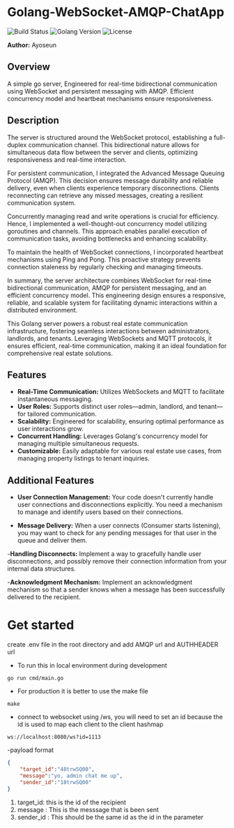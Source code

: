 # Golang-WebSocket-AMQP-ChatApp

![Build Status](https://img.shields.io/badge/build-passing-brightgreen)
![Golang Version](https://img.shields.io/badge/golang-v1.17-blue)
![License](https://img.shields.io/badge/license-MIT-blue)

**Author:** Ayoseun

## Overview
A simple go server, Engineered for real-time bidirectional communication using WebSocket and persistent messaging with AMQP. Efficient concurrency model and heartbeat mechanisms ensure responsiveness.


## Description 
The server is structured around the WebSocket protocol, establishing a full-duplex communication channel. This bidirectional nature allows for simultaneous data flow between the server and clients, optimizing responsiveness and real-time interaction.

For persistent communication, I integrated the Advanced Message Queuing Protocol (AMQP). This decision ensures message durability and reliable delivery, even when clients experience temporary disconnections. Clients reconnecting can retrieve any missed messages, creating a resilient communication system.

Concurrently managing read and write operations is crucial for efficiency. Hence, I implemented a well-thought-out concurrency model utilizing goroutines and channels. This approach enables parallel execution of communication tasks, avoiding bottlenecks and enhancing scalability.

To maintain the health of WebSocket connections, I incorporated heartbeat mechanisms using Ping and Pong. This proactive strategy prevents connection staleness by regularly checking and managing timeouts.

In summary, the server architecture combines WebSocket for real-time bidirectional communication, AMQP for persistent messaging, and an efficient concurrency model. This engineering design ensures a responsive, reliable, and scalable system for facilitating dynamic interactions within a distributed environment.


This Golang server powers a robust real estate communication infrastructure, fostering seamless interactions between administrators, landlords, and tenants. Leveraging WebSockets and MQTT protocols, it ensures efficient, real-time communication, making it an ideal foundation for comprehensive real estate solutions.

## Features

- **Real-Time Communication:** Utilizes WebSockets and MQTT to facilitate instantaneous messaging.
- **User Roles:** Supports distinct user roles—admin, landlord, and tenant—for tailored communication.
- **Scalability:** Engineered for scalability, ensuring optimal performance as user interactions grow.
- **Concurrent Handling:** Leverages Golang's concurrency model for managing multiple simultaneous requests.
- **Customizable:** Easily adaptable for various real estate use cases, from managing property listings to tenant inquiries.

## Additional Features

- **User Connection Management:**
Your code doesn't currently handle user connections and disconnections explicitly. You need a mechanism to manage and identify users based on their connections.

- **Message Delivery:**
When a user connects (Consumer starts listening), you may want to check for any pending messages for that user in the queue and deliver them.

-**Handling Disconnects:**
Implement a way to gracefully handle user disconnections, and possibly remove their connection information from your internal data structures.

-**Acknowledgment Mechanism:**
Implement an acknowledgment mechanism so that a sender knows when a message has been successfully delivered to the recipient.


# Get started

create .env file in the root directory and add AMQP url and AUTHHEADER url

- To run this in local environment during development
  
```
go run cmd/main.go

```

- For production it is better to use the make file 

```
make
```

- connect to websocket using /ws, you will need to set an id because the id is used to map each client to the client hashmap

```shell
ws://localhost:8080/ws?id=1113
```

-payload format

```json
{
    "target_id":"48trwSQ00",
    "message":"yo, admin chat me up",
    "sender_id":"18trwSQ00"
}

```

1. target_id: this is the id of the recipient
2. message : This is the messsage that is been sent
3. sender_id : This should be the same id as the id in the parameter